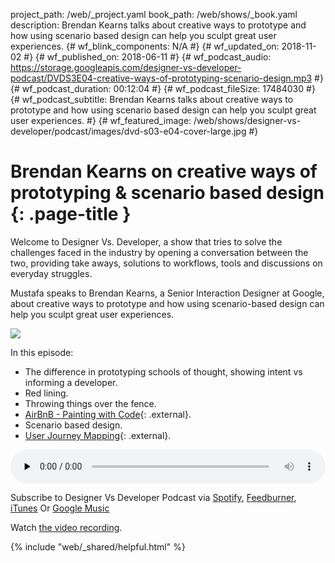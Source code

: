project_path: /web/_project.yaml
book_path: /web/shows/_book.yaml
description: Brendan Kearns talks about creative ways to prototype and how using scenario based design can help you sculpt great user experiences.
{# wf_blink_components: N/A #}
{# wf_updated_on: 2018-11-02 #}
{# wf_published_on: 2018-06-11 #}
{# wf_podcast_audio: https://storage.googleapis.com/designer-vs-developer-podcast/DVDS3E04-creative-ways-of-prototyping-scenario-design.mp3 #}
{# wf_podcast_duration: 00:12:04 #}
{# wf_podcast_fileSize: 17484030 #}
{# wf_podcast_subtitle: Brendan Kearns talks about creative ways to prototype and how using scenario based design can help you sculpt great user experiences. #}
{# wf_featured_image: /web/shows/designer-vs-developer/podcast/images/dvd-s03-e04-cover-large.jpg #}


# Brendan Kearns on creative ways of prototyping & scenario based design {: .page-title }

Welcome to Designer Vs. Developer, a show that tries to solve the
challenges faced in the industry by opening a conversation between
the two, providing take aways, solutions to workflows, tools and
discussions on everyday struggles.

Mustafa speaks to Brendan Kearns, a Senior Interaction Designer at Google,
about creative ways to prototype and how using scenario-based design
can help you sculpt great user experiences.

<img
src="/web/shows/designer-vs-developer/podcast/images/dvd-s03-e04-cover.jpg"
class="attempt-right">

In this episode:

* The difference in prototyping schools of thought, showing intent vs
informing a developer.
* Red lining.
* Throwing things over the fence.
* [AirBnB - Painting with Code](http://bit.ly/2l0iVM5){: .external}.
* Scenario based design.
* [User Journey Mapping](http://bit.ly/2LIamAZ){: .external}.


<audio style="width: 100%"
src="https://storage.googleapis.com/designer-vs-developer-podcast/
DVDS3E04-creative-ways-of-prototyping-scenario-design.mp3"
controls preload="none">

Subscribe to Designer Vs Developer Podcast via
<a href="http://bit.ly/mustafaOnSpotify">Spotify</a>,
<a href="https://goo.gl/USHXv8">Feedburner</a>,
<a href="https://goo.gl/1E9U0G">iTunes</a> Or
<a href="https://goo.gl/qCBlST">
Google Music</a>

Watch <a href="https://www.youtube.com/playlist?list=PLNYkxOF6rcIC60856GnLEV5GQXMxc9ByJ">
the video recording</a>.

{% include "web/_shared/helpful.html" %}